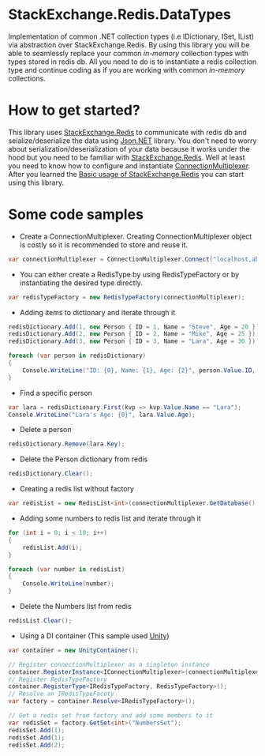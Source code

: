 # StackExchange.Redis.DataTypes
Implementation of common .NET collection types (i.e IDictionary, ISet, IList) via abstraction over StackExchange.Redis. By using this library you will be able to seamlessly replace your common *in-memory* collection types with types stored in redis db. All you need to do is to instantiate a redis collection type and continue coding as if you are working with common *in-memory* collections.
# How to get started?
This library uses [StackExchange.Redis](https://github.com/StackExchange/StackExchange.Redis) to communicate with redis db and seialize/deserialize the data using [Json.NET](https://github.com/JamesNK/Newtonsoft.Json) library. You don't need to worry about serialization/deserialization of your data because it works under the hood but you need to be familiar with [StackExchange.Redis](https://github.com/StackExchange/StackExchange.Redis). Well at least you need to know how to configure and instantiate [ConnectionMultiplexer](https://github.com/StackExchange/StackExchange.Redis/blob/master/Docs/Basics.md). After you learned the [Basic usage of StackExchange.Redis](https://github.com/StackExchange/StackExchange.Redis/blob/master/Docs/Basics.md) you can start using this library.
# Some code samples

* Create a ConnectionMultiplexer. Creating ConnectionMultiplexer object is costly so it is recommended to store and reuse it.

```C#
var connectionMultiplexer = ConnectionMultiplexer.Connect("localhost,abortConnect=false"); // replace localhost with your redis db address
```

* You can either create a RedisType by using RedisTypeFactory or by instantiating the desired type directly. 

```C#
var redisTypeFactory = new RedisTypeFactory(connectionMultiplexer);
```

* Adding items to dictionary and iterate through it

```C#
redisDictionary.Add(1, new Person { ID = 1, Name = "Steve", Age = 20 });
redisDictionary.Add(2, new Person { ID = 2, Name = "Mike", Age = 25 });
redisDictionary.Add(3, new Person { ID = 3, Name = "Lara", Age = 30 });

foreach (var person in redisDictionary)
{
	Console.WriteLine("ID: {0}, Name: {1}, Age: {2}", person.Value.ID, person.Value.Name, person.Value.Age);
}
```

* Find a specific person

```C#
var lara = redisDictionary.First(kvp => kvp.Value.Name == "Lara");
Console.WriteLine("Lara's Age: {0}", lara.Value.Age);
```

* Delete a person

```C#
redisDictionary.Remove(lara.Key);
```

* Delete the Person dictionary from redis

```C#
redisDictionary.Clear();
```

* Creating a redis list without factory

```C#
var redisList = new RedisList<int>(connectionMultiplexer.GetDatabase(), "Numbers");
```

* Adding some numbers to redis list and iterate through it

```C#
for (int i = 0; i < 10; i++)
{
	redisList.Add(i);
}

foreach (var number in redisList)
{
	Console.WriteLine(number);
}
```

* Delete the Numbers list from redis

```C#
redisList.Clear();
```

* Using a DI container (This sample used [Unity](https://github.com/unitycontainer/unity))

```C#
var container = new UnityContainer();

// Register connectionMultiplexer as a singleton instance
container.RegisterInstance<IConnectionMultiplexer>(connectionMultiplexer);
// Register RedisTypeFactory
container.RegisterType<IRedisTypeFactory, RedisTypeFactory>();
// Resolve an IRedisTypeFacoty
var factory = container.Resolve<IRedisTypeFactory>();

// Get a redis set from factory and add some members to it
var redisSet = factory.GetSet<int>("NumbersSet");
redisSet.Add(1);
redisSet.Add(1);
redisSet.Add(2);
```

